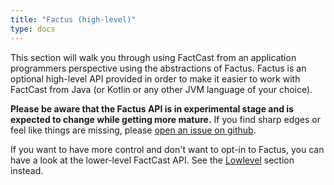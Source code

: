 ```yaml
---
title: "Factus (high-level)"
type: docs
---
```

This section will walk you through using FactCast from an application programmers perspective using the abstractions of
Factus. Factus is an optional high-level API provided in order to make it easier to work with FactCast from Java (or
Kotlin or any other JVM language of your choice).

**Please be aware that the Factus API is in experimental stage and is expected to change while getting more mature.**
If you find sharp edges or feel like things are missing,
please [open an issue on github](https://github.com/factcast/factcast/issues/new/choose).

If you want to have more control and don't want to opt-in to Factus, you can have a look at the lower-level FactCast
API. See the [Lowlevel](/usage/lowlevel) section instead.


